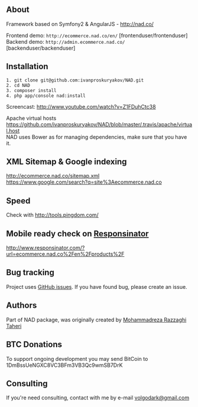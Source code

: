 About 
-----------------------------------

Framework based on Symfony2 & AngularJS - http://nad.co/

Frontend demo: `http://ecommerce.nad.co/en/` [frontenduser/frontenduser]<br/>
Backend demo: `http://admin.ecommerce.nad.co/` [backenduser/backenduser]<br/>


Installation
-----------------------------------
```
1. git clone git@github.com:ivanproskuryakov/NAD.git
2. cd NAD
3. composer install
4. php app/console nad:install
```
Screencast: http://www.youtube.com/watch?v=Z1FDuhCtc38<br/>

Apache virtual hosts<br/>
https://github.com/ivanproskuryakov/NAD/blob/master/.travis/apache/virtual.host<br/>
NAD uses Bower as for managing dependencies, make sure that you have it.


XML Sitemap & Google indexing
-----------------------------------
http://ecommerce.nad.co/sitemap.xml<br/>
https://www.google.com/search?q=site%3Aecommerce.nad.co

Speed
-----------------------------------
Check with http://tools.pingdom.com/

Mobile ready check on [Responsinator](http://www.responsinator.com/)
-----------------------------------
http://www.responsinator.com/?url=ecommerce.nad.co%2Fen%2Fproducts%2F

Bug tracking
-----------------------------------
Project uses [GitHub issues](https://github.com/razzaghi/NAD/issues).
If you have found bug, please create an issue.

Authors
-----------------------------------
Part of NAD package, was originally created by [Mohammadreza Razzaghi Taheri](https://github.com/razzaghi) <br/>

BTC Donations
-----------------------------------
To support ongoing development you may send BitCoin to 1DmBssUeNGXC8VC3BFm3VB3Qc9wmSB7DrK

Consulting
-----------------------------------
If you're need consulting, contact with me by e-mail volgodark@gmail.com
